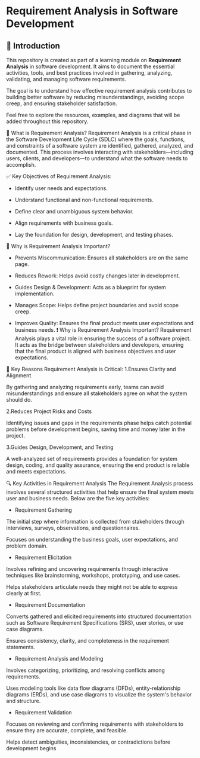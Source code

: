 # Requirement Analysis in Software Development

## 📌 Introduction

This repository is created as part of a learning module on **Requirement Analysis** in software development. It aims to document the essential activities, tools, and best practices involved in gathering, analyzing, validating, and managing software requirements.

The goal is to understand how effective requirement analysis contributes to building better software by reducing misunderstandings, avoiding scope creep, and ensuring stakeholder satisfaction.

Feel free to explore the resources, examples, and diagrams that will be added throughout this repository.

📖 What is Requirement Analysis?
Requirement Analysis is a critical phase in the Software Development Life Cycle (SDLC) where the goals, functions, and constraints of a software system are identified, gathered, analyzed, and documented. This process involves interacting with stakeholders—including users, clients, and developers—to understand what the software needs to accomplish.

✅ Key Objectives of Requirement Analysis:
- Identify user needs and expectations.

- Understand functional and non-functional requirements.

- Define clear and unambiguous system behavior.

- Align requirements with business goals.

- Lay the foundation for design, development, and testing phases.

🚀 Why is Requirement Analysis Important?
- Prevents Miscommunication: Ensures all stakeholders are on the same page.

- Reduces Rework: Helps avoid costly changes later in development.

- Guides Design & Development: Acts as a blueprint for system implementation.

- Manages Scope: Helps define project boundaries and avoid scope creep.

- Improves Quality: Ensures the final product meets user expectations and business needs.
❗ Why is Requirement Analysis Important?
  Requirement Analysis plays a vital role in ensuring the success of a software project. It acts as the bridge between stakeholders and developers, ensuring that the final product is aligned with business objectives and user expectations.

🔑 Key Reasons Requirement Analysis is Critical:
 1.Ensures Clarity and Alignment

 By gathering and analyzing requirements early, teams can avoid misunderstandings and ensure all stakeholders agree on what the system should do.

2.Reduces Project Risks and Costs

Identifying issues and gaps in the requirements phase helps catch potential problems before development begins, saving time and money later in the project.

3.Guides Design, Development, and Testing

A well-analyzed set of requirements provides a foundation for system design, coding, and quality assurance, ensuring the end product is reliable and meets expectations.

🔍 Key Activities in Requirement Analysis
The Requirement Analysis process involves several structured activities that help ensure the final system meets user and business needs. Below are the five key activities:

- Requirement Gathering

The initial step where information is collected from stakeholders through interviews, surveys, observations, and questionnaires.

Focuses on understanding the business goals, user expectations, and problem domain.

- Requirement Elicitation

Involves refining and uncovering requirements through interactive techniques like brainstorming, workshops, prototyping, and use cases.

Helps stakeholders articulate needs they might not be able to express clearly at first.

- Requirement Documentation

 Converts gathered and elicited requirements into structured documentation such as Software Requirement Specifications (SRS), user 
 stories, or use case diagrams.

 Ensures consistency, clarity, and completeness in the requirement statements.

- Requirement Analysis and Modeling

 Involves categorizing, prioritizing, and resolving conflicts among requirements.

 Uses modeling tools like data flow diagrams (DFDs), entity-relationship diagrams (ERDs), and use case diagrams to visualize the system's behavior and structure.

- Requirement Validation

Focuses on reviewing and confirming requirements with stakeholders to ensure they are accurate, complete, and feasible.

Helps detect ambiguities, inconsistencies, or contradictions before development begins
